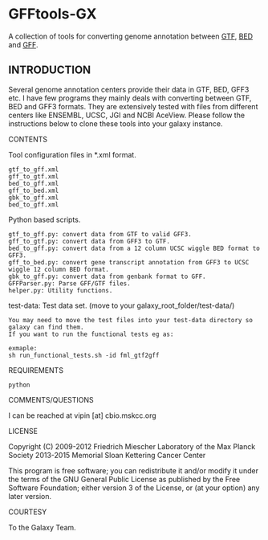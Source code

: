 GFFtools-GX 
===========

A collection of tools for converting genome annotation between [GTF](https://genome.ucsc.edu/FAQ/FAQformat.html#format4), [BED](https://genome.ucsc.edu/FAQ/FAQformat.html#format1) and [GFF](https://genome.ucsc.edu/FAQ/FAQformat.html#format3).

INTRODUCTION
------------

Several genome annotation centers provide their data in GTF, BED, GFF3 etc. I have few programs 
they mainly deals with converting between GTF, BED and GFF3 formats. They are extensively tested 
with files from different centers like ENSEMBL, UCSC, JGI and NCBI AceView. Please follow the 
instructions below to clone these tools into your galaxy instance.

CONTENTS

Tool configuration files in *.xml format. 

    gtf_to_gff.xml
    gff_to_gtf.xml
    bed_to_gff.xml
    gff_to_bed.xml
    gbk_to_gff.xml
    bed_to_gff.xml
    
Python based scripts. 

    gtf_to_gff.py: convert data from GTF to valid GFF3.
    gff_to_gtf.py: convert data from GFF3 to GTF.
    bed_to_gff.py: convert data from a 12 column UCSC wiggle BED format to GFF3.
    gff_to_bed.py: convert gene transcript annotation from GFF3 to UCSC wiggle 12 column BED format.
    gbk_to_gff.py: convert data from genbank format to GFF. 
    GFFParser.py: Parse GFF/GTF files.  
    helper.py: Utility functions.

test-data: Test data set. (move to your galaxy_root_folder/test-data/)
    
    You may need to move the test files into your test-data directory so galaxy can find them. 
    If you want to run the functional tests eg as: 

    exmaple: 
    sh run_functional_tests.sh -id fml_gtf2gff

REQUIREMENTS

    python 

COMMENTS/QUESTIONS 

I can be reached at vipin [at] cbio.mskcc.org 

LICENSE

Copyright (C) 2009-2012 Friedrich Miescher Laboratory of the Max Planck Society
              2013-2015 Memorial Sloan Kettering Cancer Center

This program is free software; you can redistribute it and/or modify
it under the terms of the GNU General Public License as published by
the Free Software Foundation; either version 3 of the License, or
(at your option) any later version.

COURTESY

To the Galaxy Team.
